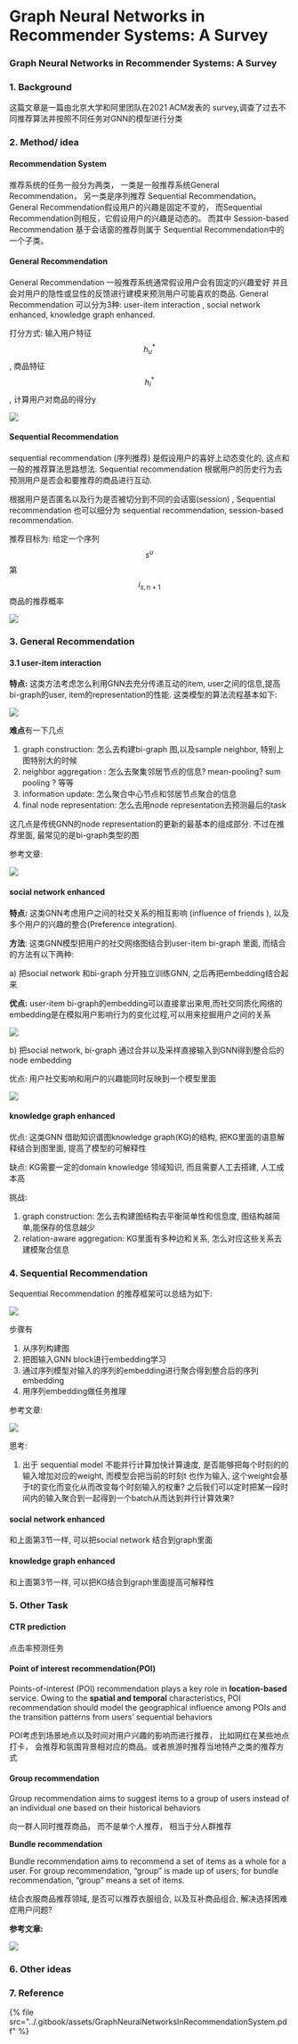 # Graph Neural Networks in Recommender Systems: A Survey

### Graph Neural Networks in Recommender Systems: A Survey

### 1. Background

这篇文章是一篇由北京大学和阿里团队在2021 ACM发表的 survey,调查了过去不同推荐算法并按照不同任务对GNN的模型进行分类

### 2. Method/ idea

#### Recommendation System

推荐系统的任务一般分为两类， 一类是一般推荐系统General Recommendation， 另一类是序列推荐 Sequential Recommendation。 General Recommendation假设用户的兴趣是固定不变的， 而Sequential Recommendation则相反，它假设用户的兴趣是动态的。 而其中 Session-based Recommendation 基于会话窗的推荐则属于 Sequential Recommendation中的一个子类。

#### General Recommendation

General Recommendation 一般推荐系统通常假设用户会有固定的兴趣爱好 并且会对用户的隐性或显性的反馈进行建模来预测用户可能喜欢的商品.  General Recommendation 可以分为3种: user-item interaction , social network enhanced, knowledge graph enhanced.&#x20;

打分方式:  输入用户特征 $$h_{u}^*$$, 商品特征$$h_{i}^*$$ , 计算用户对商品的得分y

![](<../.gitbook/assets/image (2) (1) (1) (1).png>)

#### Sequential Recommendation

sequential recommendation (序列推荐) 是假设用户的喜好上动态变化的, 这点和一般的推荐算法思路想法. Sequential recommendation 根据用户的历史行为去预测用户是否会和要推荐的商品进行互动.&#x20;

根据用户是否匿名以及行为是否被切分到不同的会话窗(session) , Sequential recommendation 也可以细分为 sequential recommendation, session-based recommendation.

推荐目标为:  给定一个序列$$s^u$$ 第$$i_{s,n+1}$$ 商品的推荐概率

![](<../.gitbook/assets/image (3) (1) (1) (1).png>)

####

### 3.  General Recommendation

#### 3.1 user-item interaction

**特点:** 这类方法考虑怎么利用GNN去充分传递互动的item, user之间的信息,提高bi-graph的user, item的representation的性能. 这类模型的算法流程基本如下:

![](<../.gitbook/assets/image (6).png>)



**难点**有一下几点

1. graph construction: 怎么去构建bi-graph 图,以及sample neighbor, 特别上图特别大的时候
2. neighbor aggregation : 怎么去聚集邻居节点的信息? mean-pooling? sum pooling ? 等等
3. information update: 怎么聚合中心节点和邻居节点聚合的信息
4. final node representation: 怎么去用node  representation去预测最后的task

这几点是传统GNN的node  representation的更新的最基本的组成部分. 不过在推荐里面, 最常见的是bi-graph类型的图

参考文章:

![](<../.gitbook/assets/image (10).png>)



#### social network enhanced

**特点:** 这类GNN考虑用户之间的社交关系的相互影响 (influence of friends ), 以及 多个用户的兴趣的整合(Preference integration).

**方法**: 这类GNN模型把用户的社交网络图结合到user-item bi-graph 里面, 而结合的方法有以下两种:

a) 把social network 和bi-graph 分开独立训练GNN, 之后再把embedding结合起来

**优点:**  user-item bi-graph的embedding可以直接拿出来用,而社交同质化网络的embedding是在模拟用户影响行为的变化过程,可以用来挖掘用户之间的关系

![](<../.gitbook/assets/image (7).png>)



b) 把social network, bi-graph 通过合并以及采样直接输入到GNN得到整合后的node embedding

优点: 用户社交影响和用户的兴趣能同时反映到一个模型里面

![](<../.gitbook/assets/image (5) (1).png>)

#### knowledge graph  enhanced

优点: 这类GNN 借助知识谱图knowledge graph(KG)的结构, 把KG里面的语意解释结合到图里面, 提高了模型的可解释性

缺点: KG需要一定的domain knowledge 领域知识, 而且需要人工去搭建, 人工成本高

挑战:&#x20;

1. graph construction: 怎么去构建图结构去平衡简单性和信息度, 图结构越简单,能保存的信息越少
2. relation-aware aggregation: KG里面有多种边和关系, 怎么对应这些关系去建模聚合信息

### 4.  Sequential Recommendation

Sequential Recommendation 的推荐框架可以总结为如下:

![](<../.gitbook/assets/image (9).png>)

步骤有

1. 从序列构建图
2. 把图输入GNN block进行embedding学习
3. 通过序列模型对输入的序列的embedding进行聚合得到整合后的序列embedding
4. 用序列embedding做任务推理

参考文章:&#x20;

![](<../.gitbook/assets/image (8) (1).png>)



思考:

1. 出于 sequential model 不能并行计算加快计算速度, 是否能够把每个时刻的的输入增加对应的weight, 而模型会把当前的时刻t 也作为输入, 这个weight会基于t的变化而变化从而改变每个时刻输入的权重? 之后我们可以定时把某一段时间内的输入聚合到一起得到一个batch从而达到并行计算效果?

#### social network enhanced

和上面第3节一样, 可以把social network 结合到graph里面

#### knowledge graph  enhanced

和上面第3节一样, 可以把KG结合到graph里面提高可解释性

### 5. Other Task

#### CTR prediction

点击率预测任务

#### Point of interest recommendation(POI)

Points-of-interest (POI) recommendation plays a key role in **location-based** service. Owing to the **spatial and temporal** characteristics, POI recommendation should model the geographical influence among POIs and the transition patterns from users’ sequential behaviors

POI考虑到场景地点以及时间对用户兴趣的影响而进行推荐， 比如网红在某些地点打卡， 会推荐和氛围背景相对应的商品。或者旅游时推荐当地特产之类的推荐方式

#### **Group recommendation**

Group recommendation aims to suggest items to a group of users instead of an individual one based on their historical behaviors

向一群人同时推荐商品， 而不是单个人推荐， 相当于分人群推荐



**Bundle recommendation**&#x20;

Bundle recommendation aims to recommend a set of items as a whole for a user. For group recommendation, “group” is made up of users; for bundle recommendation, “group” means a set of items.

结合衣服商品推荐领域, 是否可以推荐衣服组合, 以及互补商品组合, 解决选择困难症用户问题?



**参考文章:**

![](<../.gitbook/assets/image (11).png>)

### 6. Other ideas

### 7. Reference

{% file src="../.gitbook/assets/GraphNeuralNetworksInRecommendationSystem.pdf" %}

